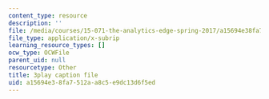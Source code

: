 ```yaml
---
content_type: resource
description: ''
file: /media/courses/15-071-the-analytics-edge-spring-2017/a15694e38fa7512aa8c5e9dc13d6f5ed_L315IjxyUM.vtt
file_type: application/x-subrip
learning_resource_types: []
ocw_type: OCWFile
parent_uid: null
resourcetype: Other
title: 3play caption file
uid: a15694e3-8fa7-512a-a8c5-e9dc13d6f5ed
---
```

